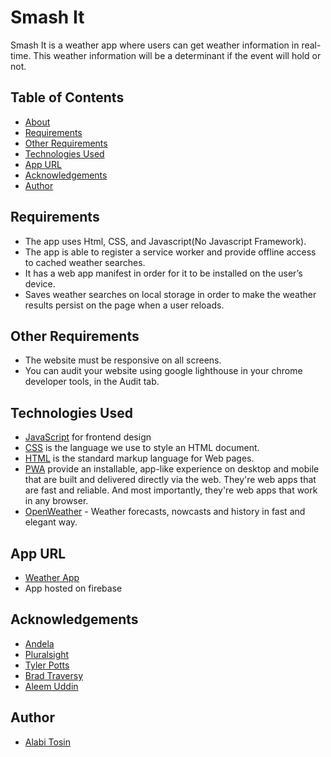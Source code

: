 # Smash It

Smash It is a weather app where users can get weather information in real-time. This weather information will be a determinant if the event will hold or not.

## Table of Contents

* [About](#Smash-It)
* [Requirements](#requirements)
* [Other Requirements](#other-requirements)
* [Technologies Used](#technologies-used)
* [App URL](#app-url)
* [Acknowledgements](#acknowledgements)
* [Author](#author)

## Requirements

* The app uses Html, CSS, and Javascript(No Javascript Framework).
* The app is able to register a service worker and provide offline access to cached weather searches. 
* It has a web app manifest in order for it to be installed on the user’s device.
* Saves weather searches on local storage in order to make the weather results persist on the page when a user reloads.

## Other Requirements

* The website must be responsive on all screens.
* You can audit your website using google lighthouse in your chrome developer tools, in the Audit tab.

## Technologies Used

* [JavaScript](https://developer.mozilla.org/en-US/docs/Web/JavaScript) for frontend design
* [CSS](https://www.w3schools.com/css/default.asp) is the language we use to style an HTML document.
* [HTML](https://www.w3schools.com/html/default.asp) is the standard markup language for Web pages.
* [PWA](https://codelabs.developers.google.com/codelabs/your-first-pwapp/#0) provide an installable, app-like experience on desktop and mobile that are built and delivered directly via the web. They're web apps that are fast and reliable. And most importantly, they're web apps that work in any browser.
* [OpenWeather](https://openweathermap.org/) - Weather forecasts, nowcasts and history in fast and elegant way.

## App URL
* [Weather App](https://weather-app-7e33b.web.app)
* App hosted on firebase

## Acknowledgements

* [Andela](https://andela.com/)
* [Pluralsight](https://www.pluralsight.com/)
* [Tyler Potts](https://github.com/TylerPottsDev)
* [Brad Traversy](https://github.com/bradtraversy)
* [Aleem Uddin](https://medium.com/@aleemuddin13/how-to-host-static-website-on-firebase-hosting-for-free-9de8917bebf2)

## Author

* [Alabi Tosin](https://github.com/alatos2)